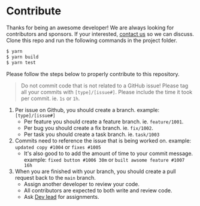 # Contribute

Thanks for being an awesome developer! We are always looking for 
contributors and sponsors. If your interested, 
[contact us](https://github.com/stackpress) so we can discuss. 
Clone this repo and run the following commands in the project folder.

```js
$ yarn
$ yarn build
$ yarn test
```

Please follow the steps below to properly contribute to this repository.

> Do not commit code that is not related to a GitHub issue!
> Please tag all your commits with `[type]/[issue#]`.
> Please include the time it took per commit. ie. `1s` or `1h`.

 1. Per issue on Github, you should create a branch. example: `[type]/[issue#]`
    - Per feature you should create a feature branch. ie. `feature/1001`.
    - Per bug you should create a fix branch. ie. `fix/1002`.
    - Per task you should create a task branch. ie. `task/1003`
 2. Commits need to reference the issue that is being worked on. example: `updated copy #1004` or `fixes #1005`
    - It's also good to to add the amount of time to your commit message. example: `fixed button #1006 30m` or `built awsome feature #1007 16h`
 3. When you are finished with your branch, you should create a pull request back to the `main` branch.
    - Assign another developer to review your code. 
    - All contributors are expected to both write and review code. 
    - Ask [Dev lead](https://github.com/cblanquera) for assignments.